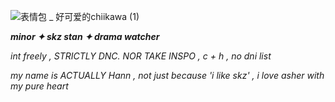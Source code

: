 
![表情包 _ 好可爱的chiikawa (1)](https://github.com/user-attachments/assets/10254ede-4b81-48b0-816f-3a44c33e4a60)



***minor ✦ skz stan ✦ drama watcher*** 

*int freely , STRICTLY DNC. NOR TAKE INSPO , c + h , no dni list*

*my name is ACTUALLY Hann , not just because 'i like skz' , i love asher with my pure heart*
